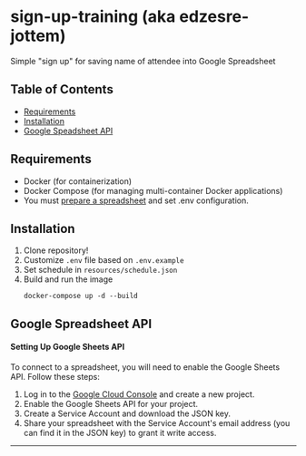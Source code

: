 # sign-up-training (aka edzesre-jottem)
Simple "sign up" for saving name of attendee into Google Spreadsheet

## Table of Contents
- [Requirements](#requirements)
- [Installation](#installation)
- [Google Speadsheet API](#google-spreasheet-api)

## Requirements

- Docker (for containerization)
- Docker Compose (for managing multi-container Docker applications)
- You must [prepare a spreadsheet](#setting-up-google-sheets-api) and set .env configuration.
	
## Installation

1. Clone repository!
2. Customize ```.env``` file based on ```.env.example```
3. Set schedule in ```resources/schedule.json```
4. Build and run the image
	```batch
	docker-compose up -d --build
	```

## Google Spreadsheet API

#### Setting Up Google Sheets API

To connect to a spreadsheet, you will need to enable the Google Sheets API. Follow these steps:

1. Log in to the [Google Cloud Console](https://console.cloud.google.com/) and create a new project.
2. Enable the Google Sheets API for your project.
3. Create a Service Account and download the JSON key.
4. Share your spreadsheet with the Service Account's email address (you can find it in the JSON key) to grant it write access.

---
